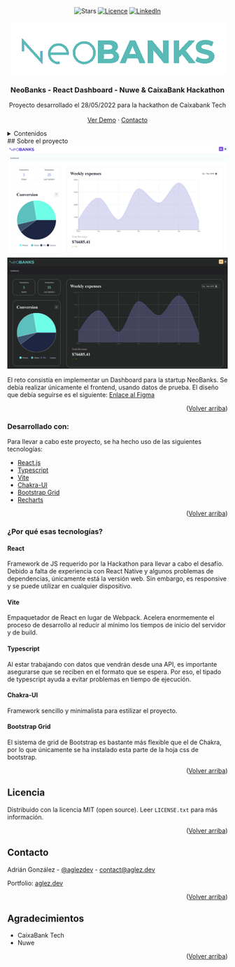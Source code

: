 <div id="top"></div>

 <div align="center">
  <img src="https://img.shields.io/github/stars/AdrianGlez18/neobanks-caixa-nuwe-hackathon.svg?style=for-the-badge" alt="Stars">
  <a href="https://choosealicense.com/licenses/mit/"><img src="https://img.shields.io/github/license/othneildrew/Best-README-Template.svg?style=for-the-badge" alt="Licence"></a>
  <a href="https://www.linkedin.com/in/adri%C3%A1n-gonz%C3%A1lez-hern%C3%A1ndez/"><img src="https://img.shields.io/badge/-LinkedIn-black.svg?style=for-the-badge&logo=linkedin&colorB=555" alt="LinkedIn"></a>
 </div>


<!-- PROJECT LOGO -->
<br />
<div align="center">
  <a href="https://github.com/AdrianGlez18/neobanks-caixa-nuwe-hackathon/blob/main/assets/images/logo-dark.png">
    <img src="assets/images/logo-dark.png" alt="Logo">
  </a>

  <h3 align="center">NeoBanks - React Dashboard - Nuwe & CaixaBank Hackathon</h3>

  <p align="center">
    Proyecto desarrollado el 28/05/2022 para la hackathon de Caixabank Tech
    <br />
    <br />
    <a href="https://github.com/AdrianGlez18/neobanks-caixa-nuwe-hackathon">Ver Demo</a>
    ·
    <a href="mailto:contact@aglez.dev">Contacto</a>
  </p>
</div>



<!-- TABLE OF CONTENTS -->
<details>
  <summary>Contenidos</summary>
  <ol>
    <li>
      <a href="#about">Sobre el proyecto</a>
      <ul>
        <li><a href="#developed-with">Desarrollado con</a></li>
        <li><a href="#tech">¿Por qué esas tecnologías?</a></li>
      </ul>
    </li>
    <li><a href="#license">Licencia</a></li>
    <li><a href="#contact">Contacto</a></li>
    <li><a href="#acknowledgments">Agradecimientos</a></li>
  </ol>
</details>


<a name="about"/>
<!-- ABOUT THE PROJECT -->
## Sobre el proyecto

<img src="https://github.com/AdrianGlez18/neobanks-caixa-nuwe-hackathon/blob/main/assets/images/screenshot.png" alt="Screenshot"/>
<img src="https://github.com/AdrianGlez18/neobanks-caixa-nuwe-hackathon/blob/main/assets/images/screenshot-dark.png" alt="Screenshot dark theme"/>

El reto consistía en implementar un Dashboard para la startup NeoBanks. Se debía realizar únicamente el frontend, usando datos de prueba.
El diseño que debía seguirse es el siguiente: <a href="https://www.figma.com/file/SxdHiAzQFC7oyBO0FeQGhh?node-id=502:2097">Enlace al Figma</a>

<p align="right">(<a href="#top">Volver arriba</a>)</p>

<a name="developed-with"/>

### Desarrollado con:

Para llevar a cabo este proyecto, se ha hecho uso de las siguientes tecnologías:

* [React.js](https://reactjs.org/)
* [Typescript](https://www.typescriptlang.org/)
* [Vite](https://vitejs.dev/)
* [Chakra-UI](https://chakra-ui.com/)
* [Bootstrap Grid](https://getbootstrap.com)
* [Recharts](https://recharts.org/en-US/)

<p align="right">(<a href="#top">Volver arriba</a>)</p>

<a name="tech"/>

### ¿Por qué esas tecnologías?

#### React
Framework de JS requerido por la Hackathon para llevar a cabo el desafío. Debido a falta de experiencia con React Native y algunos problemas de dependencias, únicamente está la versión web. Sin embargo, es responsive y se puede utilizar en cualquier dispositivo.

#### Vite
Empaquetador de React en lugar de Webpack. Acelera enormemente el proceso de desarrollo al reducir al mínimo los tiempos de inicio del servidor y de build.

#### Typescript
Al estar trabajando con datos que vendrán desde una API, es importante asegurarse que se reciben en el formato que se espera. Por eso, el tipado de typescript ayuda a evitar problemas en tiempo de ejecución.

#### Chakra-UI
Framework sencillo y minimalista para estilizar el proyecto. 

#### Bootstrap Grid
El sistema de grid de Bootstrap es bastante más flexible que el de Chakra, por lo que únicamente se ha instalado esta parte de la hoja css de bootstrap.

<p align="right">(<a href="#top">Volver arriba</a>)</p>

<a name="licence"/>

<!-- LICENSE -->
## Licencia

Distribuido con la licencia MIT (open source). Leer `LICENSE.txt` para más información.

<p align="right">(<a href="#top">Volver arriba</a>)</p>

<a name="contact"/>

<!-- CONTACT -->
## Contacto

Adrián González - [@aglezdev](https://twitter.com/aglezdev) - contact@aglez.dev

Portfolio: [aglez.dev](https://aglez.dev)

<p align="right">(<a href="#top">Volver arriba</a>)</p>

<a name="acknowledgments"/>

<!-- ACKNOWLEDGMENTS -->
## Agradecimientos

* CaixaBank Tech
* Nuwe

<p align="right">(<a href="#top">Volver arriba</a>)</p>
